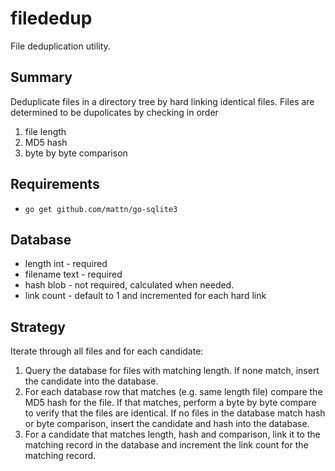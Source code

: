 # filededup

File deduplication utility.

## Summary
Deduplicate files in a directory tree by hard linking identical files. Files
are determined to be dupolicates by checking in order

1. file length
2. MD5 hash
3. byte by byte comparison

## Requirements

* `go get github.com/mattn/go-sqlite3`

## Database
* length int - required
* filename text - required
* hash blob - not required, calculated when needed.
* link count - default to 1 and incremented for each hard link
## Strategy
Iterate through all files and for each candidate:
1. Query the database for files with matching length. If none match,
insert the candidate into the database.
2. For each database row that matches (e.g. same length file) compare
the MD5 hash for the file. If that matches, perform a byte by byte
compare to verify that the files are identical. If no files in the
database match hash or byte comparison, insert the candidate and
hash into the database.
3. For a candidate that matches length, hash and comparison, link it to
the matching record in the database and increment the link count for the
matching record.